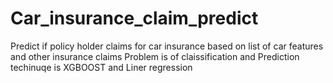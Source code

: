 # Car_insurance_claim_predict
Predict if policy holder claims for car insurance based on list of car features and other insurance claims
Problem is of claissification and Prediction techinuqe is XGBOOST and Liner regression
